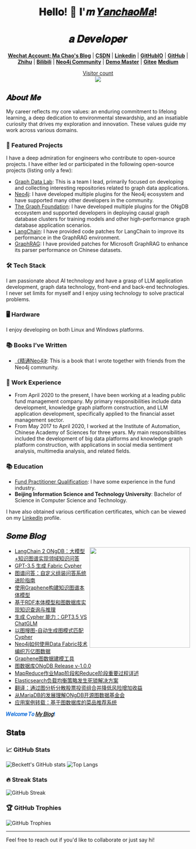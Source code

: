 
<h1 align="center"> 𝐇𝐞𝐥𝐥𝐨! 👋 𝐈'𝒎 <a href="https://github.com/crazyyanchao">𝒀𝒂𝒏𝒄𝒉𝒂𝒐𝑴𝒂</a>!</h1>
<h1 align="center">𝒂 𝑫𝒆𝒗𝒆𝒍𝒐𝒑𝒆𝒓</h1>

<p align="center">
  <strong><a href="https://raw.githubusercontent.com/crazyyanchao/blog/master/images/wechat.gif">Wechat Account: Ma Chao's Blog</a></strong> |
  <strong><a href="https://yc-ma.blog.csdn.net">CSDN</a></strong> |
  <strong><a href="https://www.linkedin.com/in/yanchao-ma-0624b3b7/">Linkedin</a></strong> |
  <strong><a href="https://crazyyanchao.github.io/blog">GitHubIO</a></strong>  |
  <strong><a href="https://github.com/crazyyanchao">GitHub</a></strong>  |
  <strong><a href="https://www.zhihu.com/people/YanchaoMa">Zhihu</a></strong>  |
  <strong><a href="https://space.bilibili.com/44763375">Bilibili</a></strong>  |
  <strong><a href="http://neo4j.com.cn/user/crazyyanchao">Neo4j Community</a></strong>  |
  <strong><a href="http://www.demodashi.com/demo/13181.html">Demo Master</a></strong>  |
  <strong><a href="https://gitee.com/yc-ma">Gitee</a></strong>
  <strong><a href="https://medium.com/@1141679423Chao">Medium</a></strong>
</p>

<a href="https://raw.githubusercontent.com/crazyyanchao/blog/master/images/wechat.gif"><p align="center"> Visitor count<br> <img src="https://profile-counter.glitch.me/crazyyanchao/count.svg" /></a>

## 𝑨𝒃𝒐𝒖𝒕 𝑴𝒆
My career reflects my core values: an enduring commitment to lifelong learning, a deep dedication to environmental stewardship, and an insatiable curiosity that drives my exploration and innovation. These values guide my work across various domains.

### 🌟 Featured Projects
I have a deep admiration for engineers who contribute to open-source projects. I have either led or participated in the following open-source projects (listing only a few):
- [Graph Data Lab](https://github.com/ongdb-contrib): This is a team I lead, primarily focused on developing and collecting interesting repositories related to graph data applications.
- [Neo4j](https://github.com/neo4j): I have developed multiple plugins for the Neo4j ecosystem and have supported many other developers in the community.
- [The Graph Foundation](https://github.com/graphfoundation): I have developed multiple plugins for the ONgDB ecosystem and supported developers in deploying causal graph database clusters for training models and other high-performance graph database application scenarios.
- [LangChain](https://github.com/langchain-ai): I have provided code patches for LangChain to improve its performance in the GraphRAG environment.
- [GraphRAG](https://github.com/microsoft/graphrag): I have provided patches for Microsoft GraphRAG to enhance its parser performance on Chinese datasets.

### 🛠 Tech Stack
I am passionate about AI technology and have a grasp of LLM application development, graph data technology, front-end and back-end technologies. I never set limits for myself and I enjoy using technology to solve practical problems.

### 🖥 Hardware
I enjoy developing on both Linux and Windows platforms.

### 📚 Books I’ve Written
- [《精通Neo4j》](https://baike.baidu.com/item/%E7%B2%BE%E9%80%9ANeo4j): This is a book that I wrote together with friends from the Neo4j community.

### 💼 Work Experience
- From April 2020 to the present, I have been working at a leading public fund management company. My primary responsibilities include data development, knowledge graph platform construction, and LLM application development, specifically applied to the financial asset management sector.
- From May 2017 to April 2020, I worked at the Institute of Automation, Chinese Academy of Sciences for three years. My main responsibilities included the development of big data platforms and knowledge graph platform construction, with applications in social media sentiment analysis, multimedia analysis, and related fields.

### 📚 Education
- [Fund Practitioner Qualification](https://gs.amac.org.cn/amac-infodisc/res/pof/person/personDetail.html?accountId=2311031355428237&userId=1700000000699002): I have some experience in the fund industry.
- **Beijing Information Science and Technology University**: Bachelor of Science in Computer Science and Technology.

I have also obtained various certification certificates, which can be viewed on my [LinkedIn](https://www.linkedin.com/in/yanchao-ma-0624b3b7) profile.

## 𝑺𝒐𝒎𝒆 𝑩𝒍𝒐𝒈
<a href="https://alili.tech"><img src="https://media.giphy.com/media/SWoSkN6DxTszqIKEqv/giphy.gif" align="right" height="275" /></a>
- [LangChain 2 ONgDB：大模型+知识图谱实现领域知识问答](https://blog.csdn.net/superman_xxx/article/details/130434269)
- [GPT-3.5 生成 Fabric Cypher](https://blog.csdn.net/superman_xxx/article/details/130393722)
- [图谱问答：自定义组装问答系统进阶指南](https://blog.csdn.net/superman_xxx/article/details/130022089)
- [使用Graphene构建知识图谱本体模型](https://blog.csdn.net/superman_xxx/article/details/129962189)
- [基于RDF本体模型和图数据库实现知识查询与推理](https://blog.csdn.net/superman_xxx/article/details/130230839)
- [生成 Cypher 能力：GPT3.5 VS ChatGLM](https://blog.csdn.net/superman_xxx/article/details/130435718)
- [以图搜图-自动生成图模式匹配Cypher](https://blog.csdn.net/superman_xxx/article/details/117047689)
- [Neo4j如何使用Data Fabric技术编织万亿图数据](https://blog.csdn.net/superman_xxx/article/details/124632638)
- [Graphene图数据建模工具](https://blog.csdn.net/superman_xxx/article/details/122971888)
- [图数据库ONgDB Release v-1.0.0](https://blog.csdn.net/superman_xxx/article/details/118424060)
- [MapReduce作业Map阶段和Reduce阶段重要过程详述](https://yc-ma.blog.csdn.net/article/details/51390804)
- [Elasticsearch负载均衡策略发生死锁解决方案](https://yc-ma.blog.csdn.net/article/details/91896841)
- [翻译：通过图分析分散股票投资组合并降低风险增加收益](https://blog.csdn.net/superman_xxx/article/details/125054770)
- [从MariaDB的发展理解ONgDB开源图数据基金会](https://blog.csdn.net/superman_xxx/article/details/123153365)
- [应用案例转载：基于图数据库的菜品推荐系统](https://blog.csdn.net/superman_xxx/article/details/121549324)

<font color=#0969DA>**𝑊𝑒𝑙𝑐𝑜𝑚𝑒 𝑇𝑜 [𝑀𝑦 𝐵𝑙𝑜𝑔](https://raw.githubusercontent.com/crazyyanchao/blog/master/images/wechat.gif)!**</font>

## 𝐒𝐭𝐚𝐭𝐬

### 📈 GitHub Stats
![Beckett's GitHub stats](https://github-readme-stats.vercel.app/api?username=crazyyanchao&show_icons=true&theme=algolia)
![Top Langs](https://github-readme-stats.vercel.app/api/top-langs/?username=crazyyanchao&layout=compact&theme=algolia)

### 🔥 Streak Stats
![GitHub Streak](https://github-readme-streak-stats.herokuapp.com/?user=crazyyanchao&theme=algolia)

### 🏆 GitHub Trophies
![GitHub Trophies](https://github-profile-trophy.vercel.app/?username=crazyyanchao&theme=algolia&column=7)

---
Feel free to reach out if you'd like to collaborate or just say hi!

